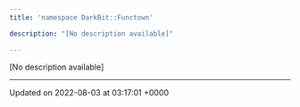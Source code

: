 ```yaml
---
title: 'namespace DarkBit::Functown'

description: "[No description available]"

---
```







[No description available]






-------------------------------

Updated on 2022-08-03 at 03:17:01 +0000